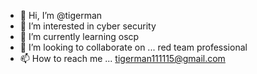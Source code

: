 - 👋 Hi, I’m @tigerman
- 👀 I’m interested in cyber security
- 🌱 I’m currently learning oscp
- 💞️ I’m looking to collaborate on ... red team professional
- 📫 How to reach me ... tigerman111115@gmail.com

<!---
sinbad2020/sinbad2020 is a ✨ special ✨ repository because its `README.md` (this file) appears on your GitHub profile.
You can click the Preview link to take a look at your changes.
--->
